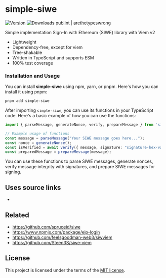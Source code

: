 # simple-siwe 

[![Version](https://img.shields.io/npm/v/simple-siwe)](https://www.npmjs.com/simple-siwe/simple-siwe)
[![Downloads](https://img.shields.io/npm/dt/simple-siwe)](https://www.npmjs.com/simple-siwe/simple-siwe)
[publint](https://publint.dev/simple-siwe) | 
[arethetypeswrong](https://arethetypeswrong.github.io/?p=simple-siwe)


Simple implementation Sign-In with Ethereum (SIWE) library with Viem v2

- Lightweight
- Dependency-free, except for viem
- Tree-shakable
- Written in TypeScript and supports ESM
- 100% test coverage

### Installation and Usage

You can install **simple-siwe** using npm, yarn, or pnpm. Here's how you can install it using pnpm:

```bash
pnpm add simple-siwe
```

After importing `simple-siwe`, you can use its functions in your TypeScript code. Here's a basic example of how you can use the functions:

```typescript
import { parseMessage, generateNonce, verify, prepareMessage } from 'simple-siwe';

// Example usage of functions
const message = parseMessage("Your SIWE message goes here...");
const nonce = generateNonce();
const isVerified = await verify({ message, signature: "signature-hex-value" });
const preparedMessage = prepareMessage(message);
```

You can use these functions to parse SIWE messages, generate nonces, verify message integrity with signatures, and prepare SIWE messages for signing.


## Uses source links
- 

## Related
- https://github.com/spruceid/siwe
- https://www.npmjs.com/package/eip-login
- https://github.com/feelsgoodman-web3/siwviem
- https://github.com/Steen3S/siwe-viem

## License
This project is licensed under the terms of the [MIT license](LICENSE).
